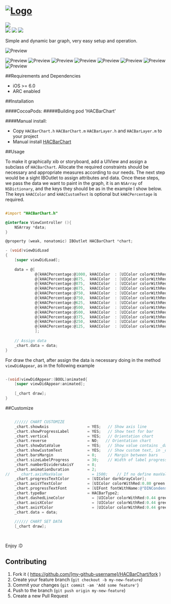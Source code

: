 # [![Logo](https://github.com/litoarias/HACBarChart/tree/master/ExampleApp/Images.xcassets/master/logo.png)](#)
<img src="https://img.shields.io/twitter/url/https/github.com/litoarias/HACBarChart.svg?style=social"><br>
<img src="https://img.shields.io/github/issues/litoarias/HACBarChart.svg?style=flat-square">
<img src="https://img.shields.io/badge/license-MIT-blue.svg?style=flat-square">
<img src="https://img.shields.io/cocoapods/v/HACBarChart.svg?style=flat-square">

Simple and dynamic bar graph, very easy setup and operation.

![Preview](https://github.com/litoarias/HACBarChart/tree/master/ExampleApp/Images.xcassets/hacbarchart.gif)

![Preview](https://github.com/litoarias/HACBarChart/tree/master/ExampleApp/Images.xcassets/Simulator%20Screen%20Shot%208%20ene%202016%2011.19.07.png)
![Preview](https://github.com/litoarias/HACBarChart/tree/master/ExampleApp/Images.xcassets/Simulator%20Screen%20Shot%208%20ene%202016%2011.19.09.png)
![Preview](https://github.com/litoarias/HACBarChart/tree/master/ExampleApp/Images.xcassets/Simulator%20Screen%20Shot%208%20ene%202016%2011.19.12.png)
![Preview](https://github.com/litoarias/HACBarChart/tree/master/ExampleApp/Images.xcassets/Simulator%20Screen%20Shot%208%20ene%202016%2011.19.18.png)
![Preview](https://github.com/litoarias/HACBarChart/tree/master/ExampleApp/Images.xcassets/Simulator%20Screen%20Shot%208%20ene%202016%2011.20.02.png)
![Preview](https://github.com/litoarias/HACBarChart/tree/master/ExampleApp/Images.xcassets/Simulator%20Screen%20Shot%208%20ene%202016%2011.20.57.png)
![Preview](https://github.com/litoarias/HACBarChart/tree/master/ExampleApp/Images.xcassets/Simulator%20Screen%20Shot%208%20ene%202016%2011.21.15.png)
![Preview](https://github.com/litoarias/HACBarChart/tree/master/ExampleApp/Images.xcassets/Simulator%20Screen%20Shot%208%20ene%202016%2011.21.05.png)

##Requirements and Dependencies
- iOS >= 6.0
- ARC enabled

##Installation

####CocoaPods:
#####Building
    pod 'HACBarChart'

####Manual install:
- Copy `HACBarChart.h` `HACBarChart.m` `HACBarLayer.h` and `HACBarLayer.m`  to your project
- Manual install [HACBarChart](https://github.com/litoarias/HACBarChart/#manual-install)

##Usage

To make it graphically xib or storyboard, add a UIView and assign a subclass of `HACBarChart`.
Allocate the required constraints should be necessary and appropriate measures according to our needs.
The next step would be a sight IBOutlet to assign attributes and data.
Once these steps, we pass the data we want to paint in the graph, it is an `NSArray` of `NSDictionary`, and the keys they should be as in the example I show below.
The keys `kHACColor` and `kHACCustomText` is optional but `kHACPercentage` is required.

```objective-c

#import "HACBarChart.h"

@interface ViewController (){
    NSArray *data;
}

@property (weak, nonatomic) IBOutlet HACBarChart *chart;

- (void)viewDidLoad
{
    [super viewDidLoad];
    
    data = @[
             @{kHACPercentage:@1000, kHACColor  : [UIColor colorWithRed:0.000f green:0.620f blue:0.890f alpha:1.0f], kHACCustomText : @"January"},
             @{kHACPercentage:@875,  kHACColor  : [UIColor colorWithRed:0.431f green:0.000f blue:0.533f alpha:1.0f], kHACCustomText : @"February"},
             @{kHACPercentage:@875,  kHACColor  : [UIColor colorWithRed:0.922f green:0.000f blue:0.000f alpha:1.0f], kHACCustomText : @"March"},
             @{kHACPercentage:@875,  kHACColor  : [UIColor colorWithRed:0.000f green:0.671f blue:0.180f alpha:1.0f], kHACCustomText : @"April"},
             @{kHACPercentage:@750,  kHACColor  : [UIColor colorWithRed:1.000f green:0.000f blue:0.851f alpha:1.0f], kHACCustomText : @"May"},
             @{kHACPercentage:@750,  kHACColor  : [UIColor colorWithRed:1.000f green:0.808f blue:0.000f alpha:1.0f], kHACCustomText : @"June"},
             @{kHACPercentage:@625,  kHACColor  : [UIColor colorWithRed:0.294f green:0.843f blue:0.251f alpha:1.0f], kHACCustomText : @"July"},
             @{kHACPercentage:@500,  kHACColor  : [UIColor colorWithRed:1.000f green:0.404f blue:0.000f alpha:1.0f], kHACCustomText : @"August"},
             @{kHACPercentage:@500,  kHACColor  : [UIColor colorWithRed:0.282f green:0.631f blue:0.620f alpha:1.0f], kHACCustomText : @"September"},
             @{kHACPercentage:@375,  kHACColor  : [UIColor colorWithRed:0.776f green:0.000f blue:0.702f alpha:1.0f], kHACCustomText : @"October"},
             @{kHACPercentage:@250,  kHACColor  : [UIColor colorWithRed:0.282f green:0.631f blue:0.620f alpha:1.0f], kHACCustomText : @"November"},
             @{kHACPercentage:@125,  kHACColor  : [UIColor colorWithRed:0.776f green:0.000f blue:0.702f alpha:1.0f], kHACCustomText : @"December"}
             ];
             
    // Assign data   
    _chart.data = data;
}
```
For draw the chart, after assign the data is necessary doing in the method `viewDidAppear`, as in the following example
```objective-c

-(void)viewDidAppear:(BOOL)animated{
    [super viewDidAppear:animated];
    
    [_chart draw];
}
```

##Customize

```objective-c

    ////// CHART CUSTOMIZE
    _chart.showAxis                 = YES;   // Show axis line
    _chart.showProgressLabel        = YES;   // Show text for bar
    _chart.vertical                 = YES;   // Orientation chart
    _chart.reverse                  = NO;   // Orientation chart
    _chart.showDataValue            = YES;   // Show value contains _data, or real percent value
    _chart.showCustomText           = YES;   // Show custom text, in _data with key kHACCustomText
    _chart.barsMargin               = 0;     // Margin between bars
    _chart.sizeLabelProgress        = 30;    // Width of label progress text
    _chart.numberDividersAxisY      = 8;
    _chart.animationDuration        = 2;
//    _chart.axisMaxValue             = 1500;    // If no define maxValue, get maxium of _data
    _chart.progressTextColor        = [UIColor darkGrayColor];
    _chart.axisYTextColor           = [UIColor colorWithRed:0.80 green:0.80 blue:0.80 alpha:1.0];
    _chart.progressTextFont         = [UIFont fontWithName:@"DINCondensed-Bold" size:6];
    _chart.typeBar                  = HACBarType2;
    _chart.dashedLineColor            = [UIColor colorWithRed:0.44 green:0.66 blue:0.86 alpha:.3];
    _chart.axisXColor                 = [UIColor colorWithRed:0.44 green:0.66 blue:0.86 alpha:1.0];
    _chart.axisYColor                 = [UIColor colorWithRed:0.44 green:0.66 blue:0.86 alpha:1.0];
    _chart.data = data;
    
    ////// CHART SET DATA
    [_chart draw];
    
    
```

Enjoy :D

## Contributing

1. Fork it ( https://github.com/[my-github-username]/HACBarChart/fork )
2. Create your feature branch (`git checkout -b my-new-feature`)
3. Commit your changes (`git commit -am 'Add some feature'`)
4. Push to the branch (`git push origin my-new-feature`)
5. Create a new Pull Request
